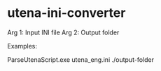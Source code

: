 # utena-ini-converter

Arg 1: Input INI file
Arg 2: Output folder

Examples:

ParseUtenaScript.exe utena_eng.ini ./output-folder
